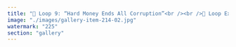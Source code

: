 ```yaml
---
title: "🔐 Loop 9: “Hard Money Ends All Corruption”<br /><br />🔁 Loop Explanation: This loop begins with a kernel of truth: inflationary regimes often enable rent-seeking, wealth erosion, and opaque redistribution. Bitcoiners respond with:<br /><br />> “Sound money fixes this.” > “If money can’t be printed, corruption can’t thrive.” > “Hard money = incorruptible system.”<br /><br />But over time, this morphs into a moral absolutism:<br />- All corruption is blamed on fiat<br />- All virtue is projected onto scarcity<br />- Structural inequality, power asymmetries, and governance failures are ignored<br /><br />The result? A belief that monetary hardness is a panacea—that once Bitcoin wins, justice will follow. But corruption is not just monetary—it’s relational, institutional, and systemic."
image: "./images/gallery-item-214-02.jpg"
watermark: "225"
section: "gallery"
---
```

